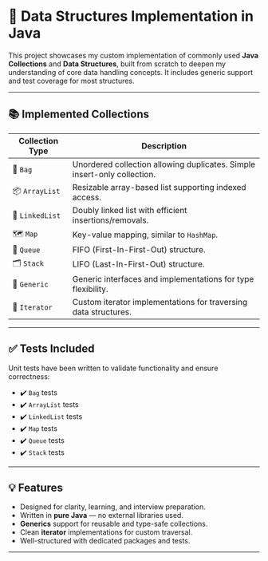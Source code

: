# 🔧 Data Structures Implementation in Java

This project showcases my custom implementation of commonly used **Java Collections** and **Data Structures**, built from scratch to deepen my understanding of core data handling concepts. It includes generic support and test coverage for most structures.

---

## 📚 Implemented Collections

| Collection Type | Description |
|-----------------|-------------|
| 👜 `Bag`         | Unordered collection allowing duplicates. Simple insert-only collection. |
| 📦 `ArrayList`   | Resizable array-based list supporting indexed access. |
| 🔗 `LinkedList`  | Doubly linked list with efficient insertions/removals. |
| 🗺️ `Map`         | Key-value mapping, similar to `HashMap`. |
| 🛒 `Queue`       | FIFO (First-In-First-Out) structure. |
| 🗂️ `Stack`       | LIFO (Last-In-First-Out) structure. |
| 🧬 `Generic`      | Generic interfaces and implementations for type flexibility. |
| 🔁 `Iterator`    | Custom iterator implementations for traversing data structures. |

---

## ✅ Tests Included

Unit tests have been written to validate functionality and ensure correctness:

- ✔️ `Bag` tests  
- ✔️ `ArrayList` tests  
- ✔️ `LinkedList` tests  
- ✔️ `Map` tests  
- ✔️ `Queue` tests  
- ✔️ `Stack` tests  

---

## 💡 Features

- Designed for clarity, learning, and interview preparation.
- Written in **pure Java** — no external libraries used.
- **Generics** support for reusable and type-safe collections.
- Clean **iterator** implementations for custom traversal.
- Well-structured with dedicated packages and tests.

---
